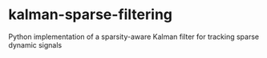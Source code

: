 # kalman-sparse-filtering
Python implementation of a sparsity-aware Kalman filter for tracking sparse dynamic signals
